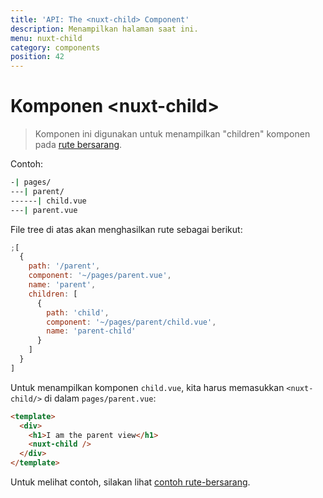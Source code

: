 ```yaml
---
title: 'API: The <nuxt-child> Component'
description: Menampilkan halaman saat ini.
menu: nuxt-child
category: components
position: 42
---
```


# Komponen &lt;nuxt-child&gt;

> Komponen ini digunakan untuk menampilkan "children" komponen pada [rute bersarang](/guide/routing#nested-routes).

Contoh:

```bash
-| pages/
---| parent/
------| child.vue
---| parent.vue
```

File tree di atas akan menghasilkan rute sebagai berikut:

```js
;[
  {
    path: '/parent',
    component: '~/pages/parent.vue',
    name: 'parent',
    children: [
      {
        path: 'child',
        component: '~/pages/parent/child.vue',
        name: 'parent-child'
      }
    ]
  }
]
```

Untuk menampilkan komponen `child.vue`, kita harus memasukkan `<nuxt-child/>` di dalam `pages/parent.vue`:

```html
<template>
  <div>
    <h1>I am the parent view</h1>
    <nuxt-child />
  </div>
</template>
```

Untuk melihat contoh, silakan lihat [contoh rute-bersarang](/examples/nested-routes).
